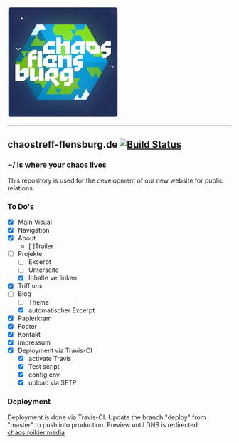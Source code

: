 ![Logo Chaostreff Flensburg](./doc/logo.png)

---
## chaostreff-flensburg.de [![Build Status](https://travis-ci.org/chaostreff-flensburg/website.svg?branch=deploy)](https://travis-ci.org/chaostreff-flensburg/website)
### ~/ is where your chaos lives
This repository is used for the development of our new website for public relations.


### To Do's

- [x] Main Visual
- [x] Navigation
- [x] About
  - [ ]Trailer
- [ ] Projekte
  - [ ] Excerpt
  - [ ] Unterseite
  - [x] Inhalte verlinken
- [x] Triff uns
- [ ] Blog
  - [ ] Theme
  - [x] automatischer Excerpt
- [x] Papierkram
- [x] Footer
- [x] Kontakt
- [x] impressum
- [x] Deployment via Travis-CI
  - [x] activate Travis
  - [x] Test script
  - [x] config env
  - [x] upload via SFTP

### Deployment

Deployment is done via Travis-CI. Update the branch "deploy" from "master" to push into production. Preview until DNS is redirected: [chaos.roikier.media](http://chaos.roikier.media/)
